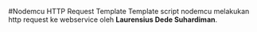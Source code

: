 #Nodemcu HTTP Request Template
Template script nodemcu melakukan http request ke webservice oleh <b>Laurensius Dede Suhardiman</b>.

